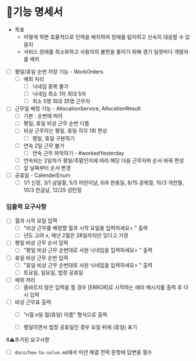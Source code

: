 # 🚀기능 명세서

- 목표
  - 어떻게 하면 효율적으로 인력을 배치하여 장애를 탐지하고 신속히 대응할 수 있을지
  - 서비스 장애를 최소화하고 사용자의 불편을 줄이기 위해 경기 일정마다 개발자를 배치
  
- [ ] 평일/휴일 순번 저장 기능 - WorkOrders
  - [ ] 예외 처리
    - [ ] 닉네임 중복 불가
    - [ ] 닉네임 최소 1자 최대 5자
    - [ ] 최소 5명 최대 35명 근무자
- [ ] 근무일 배정 기능 - AllocationService, AllocationResult
  - [ ] 기본 : 순번에 따라
  - [ ] 평일, 휴일 비상 근무 순번 다름
  - [ ] 비상 근무자는 평일, 휴일 각각 1회 편성
    - [ ] 평일, 휴일 구분하기 
  - [ ] 연속 2일 근무 불가
    - [ ] 연속 근무 파악하기 - #workedYesterday 
  - [ ] 연속되는 2일차가 평일/주말인지에 따라 해당 다음 근무자와 순서 바꿔 편성
  - [ ] 앞 날짜부터 순서 변경
- [ ] 공휴일 - CalenderEnum
  - [ ] 1/1 신정, 3/1 삼일절, 5/5 어린이날, 6/6 현충일, 8/15 광복절, 10/3 개천절, 10/3 한글날, 12/25 성탄절

### 입출력 요구사항

- [ ] 월과 시작 요일 입력
  - [ ] "비상 근무를 배정할 월과 시작 요일을 입력하세요> " 출력
  - [ ] 년도 고려 x, 매년 2월은 28일까지만 있다고 가정
- [ ] 평일 비상 근무 순서 입력
  - [ ] "평일 비상 근무 순번대로 사원 닉네임을 입력하세요> " 출력
- [ ] 휴일 비상 근무 순번 입력
  - [ ] "휴일 비상 근무 순번대로 사원 닉네임을 입력하세요> " 출력
  - [ ] 토요일, 일요일, 법정 공휴일
- [ ] 예외 처리
  - [ ] 올바르지 않은 입력을 할 경우 [ERROR]로 시작하는 에러 메시지를 출력 후 다시 입력
- [ ] 비상 근무표 출력
  - [ ] "n월 n일 월(휴일) 이름" 형식으로 출력
  - [ ] 평일이면서 법정 공휴일인 경우 요일 뒤에 (휴일) 표기


#⚠️추가된 요구사항

- [ ] `docs/how-to-solve.md`에서 미션 해결 전략 문항에 답변을 필수

